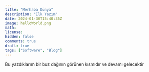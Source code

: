 ```yaml
---
title: "Merhaba Dünya"
description: "İlk Yazım"
date: 2024-01-30T15:40:35Z
image: helloWorld.png
math: 
license: 
hidden: false
comments: true
draft: true
tags: ["Software", "Blog"]
---
```


Bu yazdıklarım bir buz dağının görünen kısmıdır ve devamı gelecektir